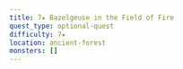 ```yaml
---
title: 7★ Bazelgeuse in the Field of Fire
quest_type: optional-quest
difficulty: 7★
location: ancient-forest
monsters: []
---
```

